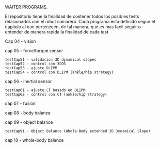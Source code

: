 
WAITER PROGRAMS.

El repositorio tiene la finalidad de contener todos los posibles tests relacionados con el robot camarero. Cada programa esta definido segun el capitulo al que pertenecen, de tal manera, que es mas facil seguir o entender de manera rapida la finalidad de cada test.

Cap 04 - vision 

cap 05 - force/torque sensor

	testCap51 - validacion 3D dynamical slopes
	testCap52 - control con 3DDS
	testCap53 - ajuste DLIPM 
	testCap54 - control con DLIPM (ankle/hip strategy)

cap 06 - inertial sensor

	testCap61 - ajuste CT basado en DLIPM
	testCap62 - control con CT (ankle/hip strategy)

cap 07 - fusion 

cap 08 - body balance

cap 09 - object balance

	testCap91 - Object Balance (Whole-Body extended 3D Dynamical Slope)

cap 10 - whole-body balance
